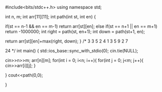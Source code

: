 #include<bits/stdc++.h>
using namespace std;

 int n, m;
 int arr[11][11];
int path(int st, int en) {

if(st == n-1 && en == m-1)
    return arr[st][en];
else if(st == n+1 || en == m+1)
    return -1000000;
int right = path(st, en+1);
int down = path(st+1, en);


return arr[st][en]+max(right, down);
}
/*
3 3
5 2 4
1 3 5
9 2 7


24
*/
int main()
{
    std::ios_base::sync_with_stdio(0);
	cin.tie(NULL);


cin>>n>>m;
  arr[n][m];
for(int i = 0; i<n; i++){
    for(int j = 0; j<m; j++){
        cin>>arr[i][j];
}

}
cout<<path(0,0);





}
